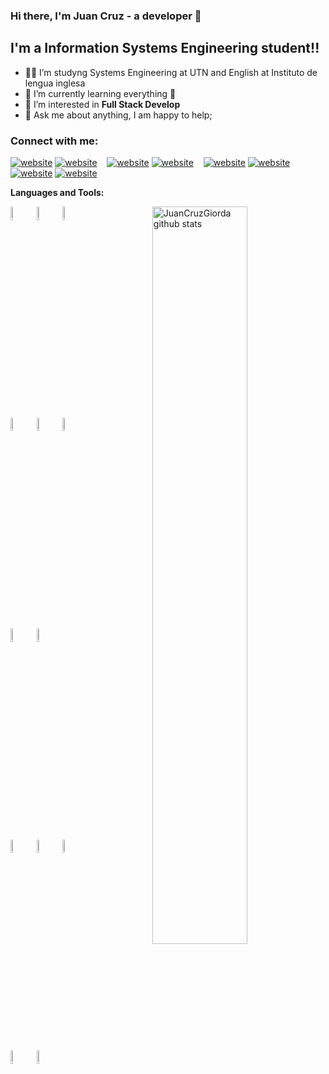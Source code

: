 ### Hi there, I'm Juan Cruz - a developer 👋 

## I'm a Information Systems Engineering student!!
- 🧑‍🎓 I’m studyng Systems Engineering at UTN and English at Instituto de lengua inglesa
- 🌱 I’m currently learning everything 🤣
- 🔭 I’m interested in __Full Stack Develop__
- 💬 Ask me about anything, I am happy to help;

### Connect with me:

[![website](./img/globe-light.svg)](https://codestackr.com#gh-light-mode-only)
[![website](./img/globe-dark.svg)](https://codestackr.com#gh-dark-mode-only)
&nbsp;&nbsp;
[![website](./img/twitter-light.svg)](https://twitter.com/codestackr#gh-light-mode-only)
[![website](./img/twitter-dark.svg)](https://twitter.com/codestackr#gh-dark-mode-only)
&nbsp;&nbsp;
[![website](./img/linkedin-light.svg)](https://linkedin.com/in/codeSTACKr#gh-light-mode-only)
[![website](./img/linkedin-dark.svg)](https://linkedin.com/in/codeSTACKr#gh-dark-mode-only)
&nbsp;&nbsp;
[![website](./img/instagram-light.svg)](https://instagram.com/codeSTACKr#gh-light-mode-only)
[![website](./img/instagram-dark.svg)](https://instagram.com/codeSTACKr#gh-dark-mode-only)

**Languages and Tools:** 

<p>
  <a href="https://github.com/JuanCruzGiorda">
    <img width="55%" align="right" alt="JuanCruzGiorda github stats" src="https://github-readme-stats.vercel.app/api?username=JuanCruzGiorda&show_icons=true&hide_border=true" />
  </a>

  <code><img width="7.5%" src="https://cdn.jsdelivr.net/gh/devicons/devicon/icons/c/c-original.svg"/></code>
  <code><img width="7.5%" src="https://cdn.jsdelivr.net/gh/devicons/devicon/icons/python/python-original.svg"/></code>
  <code><img width="7.5%" src="https://cdn.jsdelivr.net/gh/devicons/devicon/icons/kotlin/kotlin-original.svg"/></code>

   <br />
   
  <code><img width="7.5%" src="https://cdn.jsdelivr.net/gh/devicons/devicon/icons/html5/html5-original.svg"/></code>
  <code><img width="7.5%" src="https://cdn.jsdelivr.net/gh/devicons/devicon/icons/css3/css3-original.svg"/></code>
  <code><img width="7.5%" src="https://cdn.jsdelivr.net/gh/devicons/devicon/icons/javascript/javascript-original.svg"/></code>

  <br />
  
  <code><img width="7.5%" src="https://cdn.jsdelivr.net/gh/devicons/devicon/icons/react/react-original.svg"/></code>
  <code><img width="7.5%" src="https://cdn.jsdelivr.net/gh/devicons/devicon/icons/vuejs/vuejs-original.svg"/></code>

  <br />

  <code><img width="7.5%" src="https://cdn.jsdelivr.net/gh/devicons/devicon/icons/nodejs/nodejs-original-wordmark.svg"/></code>
  <code><img width="7.5%" src="https://cdn.jsdelivr.net/gh/devicons/devicon/icons/postgresql/postgresql-plain-wordmark.svg" /></code>
  <code><img width="7.5%" src="https://cdn.jsdelivr.net/gh/devicons/devicon/icons/mysql/mysql-original-wordmark.svg" /></code>

  <br />
  
  <code><img width="7.5%" src="https://cdn.jsdelivr.net/gh/devicons/devicon/icons/git/git-original.svg" /></code>
  <code><img width="7.5%" src="https://cdn.jsdelivr.net/gh/devicons/devicon/icons/bash/bash-original.svg" /></code>
  <br />

</p>
